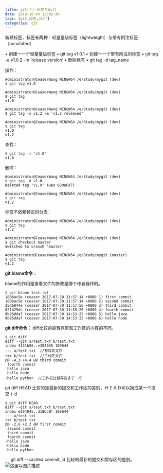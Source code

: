 ```yaml
---
title: git(六)-标签与diff
date: 2018-10-04 12:02:49
tags: [git,标签,diff]
categories: git
---
```


新建标签，标签有两种：轻量量级标签（lightweight）与带有附注标签
（annotated）
<!-- more -->
• 创建⼀一个轻量量级标签
• git tag v1.0.1
• 创建⼀一个带有附注的标签
• git tag -a v1.0.2 -m ‘release version’
• 删除标签
• git tag -d tag_name

操作：

```
Administrator@CeaserWang MINGW64 /e/Study/mygit (dev)
$ git tag v1.0

Administrator@CeaserWang MINGW64 /e/Study/mygit (dev)
$ git tag
v1.0

Administrator@CeaserWang MINGW64 /e/Study/mygit (dev)
$ git tag -a v1.2 -m 'v1.2 released'

Administrator@CeaserWang MINGW64 /e/Study/mygit (dev)
$ git tag
v1.0
v1.2
```

查找：

```
$ git tag -l 'v1.0'
v1.0

```
删除：

```
Administrator@CeaserWang MINGW64 /e/Study/mygit (dev)
$ git tag -d v1.0
Deleted tag 'v1.0' (was 080a6d7)

Administrator@CeaserWang MINGW64 /e/Study/mygit (dev)
$ git tag
v1.2

```
标签不依赖特定的分支：

```
Administrator@CeaserWang MINGW64 /e/Study/mygit (dev)
$ git tag
v1.2

Administrator@CeaserWang MINGW64 /e/Study/mygit (dev)
$ git checkout master
Switched to branch 'master'

Administrator@CeaserWang MINGW64 /e/Study/mygit (master)
$ git tag
v1.2

```

**git blame命令：**

blame的作用是查看文件的修改是哪个作者操作的。

```
$ git blame test.txt
1806ac5e (ceaser 2017-07-30 11:57:14 +0800 1) first commit
1806ac5e (ceaser 2017-07-30 11:57:14 +0800 2) second commit
25db944e (ceaser 2017-07-30 11:57:56 +0800 3) third commit
821425dc (ceaser 2017-07-30 11:58:26 +0800 4) fourth commit
9b95dda7 (ceaser 2017-07-30 14:53:25 +0800 5) hello java
9b95dda7 (ceaser 2017-07-30 14:53:25 +0800 6) hello node
```

**git  diff命令：**
diff比较的是暂存区和工作区的内容的不同。
```
$ git diff
diff --git a/test.txt b/test.txt
index 4151b86..e304045 100644
--- a/test.txt  //暂存区文件
+++ b/test.txt  //工作区文件
@@ -4,3 +4,4 @@ third commit
 fourth commit
 hello java
 hello node
+hello python  //工作区比暂存区多了一行
```
git diff HEAD 比较的是最新的提交和工作区的差别，ＨＥＡＤ可以换成某一个提交ｉｄ

```
$ git diff HEAD
diff --git a/test.txt b/test.txt
index e304045..d18bc0f 100644
--- a/test.txt
+++ b/test.txt
@@ -2,6 +2,3 @@ first commit
 second commit
 third commit
 fourth commit
-hello java
-hello node
-hello python

```
　
git diff  --cached commit_id 比较的最新的提交和暂存区的差别。
![这里写图片描述](20170730170532741.png)
